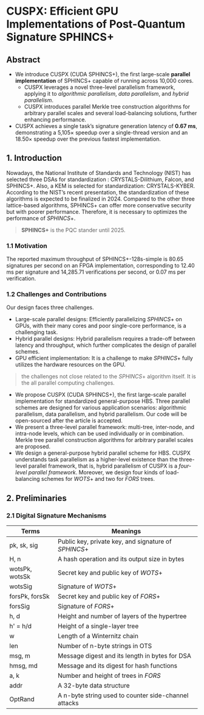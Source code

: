 # CUSPX: Efficient GPU Implementations of Post-Quantum Signature SPHINCS+

## Abstract

- We introduce CUSPX (CUDA SPHINCS+), the first large-scale **parallel implementation** of SPHINCS+ capable of running across 10,000 cores.
  - CUSPX leverages a novel three-level parallelism framework, applying it to _algorithmic parallelism_, _data parallelism_, and _hybrid parallelism_.
  - CUSPX introduces parallel Merkle tree construction algorithms for arbitrary parallel scales and several load-balancing solutions, further enhancing performance.
- CUSPX achieves a single task’s signature generation latency of **0.67 ms**, demonstrating a 5,105× speedup over a single-thread version and an 18.50× speedup over the previous fastest implementation.

## 1. Introduction

Nowadays, the National Institute of Standards and Technology (NIST) has selected three DSAs for standardization : CRYSTALS-Dilithium, Falcon, and SPHINCS+.
Also, a KEM is selected for standardization: CRYSTALS-KYBER. According to the NIST’s recent presentation, the standardization of these algorithms is expected to be finalized in 2024.
Compared to the other three lattice-based algorithms, SPHINCS+ can offer more conservative security but with poorer performance. Therefore, it is necessary to optimizes the performance of $SPHINCS+$.

> **SPHINCS+** is the PQC stander until 2025.

### 1.1 Motivation

The reported maximum throughput of SPHINCS+-128s-simple is 80.65 signatures per second on an FPGA implementation, corresponding to 12.40 ms per signature and 14,285.71 verifications per second, or 0.07 ms per verification.

### 1.2 Challenges and Contributions

Our design faces three challenges.

- Large-scale parallel designs: Efficiently parallelizing $SPHINCS+$ on GPUs, with their many cores and poor single-core performance, is a challenging task.
- Hybrid parallel designs: Hybrid parallelism requires a trade-off between latency and throughput, which further complicates the design of parallel schemes.
- GPU efficient implementation: It is a challenge to make $SPHINCS+$ fully utilizes the hardware resources on the GPU.

> the challenges not close related to the $SPHINCS+$ algorithm itself. It is the all parallel computing challenges.

- We propose CUSPX (CUDA SPHINCS+), the first large-scale parallel implementation for standardized general-purpose HBS. Three parallel schemes are designed for various application scenarios: algorithmic parallelism, data parallelism, and hybrid parallelism. Our code will be open-sourced after the article is accepted.
- We present a three-level parallel framework: multi-tree, inter-node, and intra-node levels, which can be used individually or in combination. Merkle tree parallel construction algorithms for arbitrary parallel scales are proposed.
- We design a general-purpose hybrid parallel scheme for HBS. CUSPX understands task parallelism as a higher-level existence than the three-level parallel framework, that is, hybrid parallelism of CUSPX is a _four-level parallel framework_. Moreover, we design four kinds of load-balancing schemes for $WOTS+$ and two for $FORS$ trees.

## 2. Preliminaries

### 2.1 Digital Signature Mechanisms

| Terms          | Meanings                                             |
| -------------- | ---------------------------------------------------- |
| pk, sk, sig    | Public key, private key, and signature of $SPHINCS+$ |
| H, n           | A hash operation and its output size in bytes        |
| wotsPk, wotsSk | Secret key and public key of $WOTS+$                 |
| wotsSig        | Signature of $WOTS+$                                 |
| forsPk, forsSk | Secret key and public key of $FORS+$                 |
| forsSig        | Signature of $FORS+$                                 |
| h, d           | Height and number of layers of the hypertree         |
| h' = h/d       | Height of a single-layer tree                        |
| w              | Length of a Winternitz chain                         |
| len            | Number of n-byte strings in OTS                      |
| msg, m         | Message digest and its length in bytes for DSA       |
| hmsg, md       | Message and its digest for hash functions            |
| a, k           | Number and height of trees in $FORS$                 |
| addr           | A 32-byte data structure                             |
| OptRand        | A n-byte string used to counter side-channel attacks |
